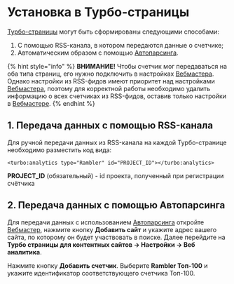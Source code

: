 # Установка в Турбо-страницы

[Турбо-страницы](https://yandex.ru/dev/turbo/doc/concepts/index.html) могут быть сформированы следующими способами:

1. С помощью RSS-канала, в котором передаются данные о счетчике;
2. Автоматическим образом с помощью [Автопарсинга](https://yandex.ru/dev/turbo/doc/concepts/autoparsing.html).

{% hint style="info" %}
**ВНИМАНИЕ!** Чтобы счетчик мог передаваться на оба типа страниц, его нужно подключить в настройках [Вебмастера](https://webmaster.yandex.ru/sites/?\_source=top). Однако настройки из RSS-фидов имеют приоритет над настройками [Вебмастера](https://webmaster.yandex.ru/sites/?\_source=top), поэтому для корректной работы необходимо удалить информацию о всех счетчиках из RSS-фидов, оставив только настройки в [Вебмастере](https://webmaster.yandex.ru/sites/?\_source=top).
{% endhint %}

## 1. Передача данных с помощью RSS-канала

Для ручной передачи данных из RSS-канала на каждой Турбо-странице необходимо разместить код вида:

```
<turbo:analytics type="Rambler" id="PROJECT_ID"></turbo:analytics>
```

**PROJECT\_ID** (обязательный) - id проекта, полученный при регистрации счётчика

## 2. Передача данных с помощью Автопарсинга

Для передачи данных с использованием [Автопарсинга](https://yandex.ru/dev/turbo/doc/concepts/autoparsing.html) откройте [Вебмастер](https://webmaster.yandex.ru/sites/?\_source=top), нажмите кнопку **Добавить сайт** и укажите адрес вашего сайта, по которому он будет участвовать в поиске. Далее перейдите на **Турбо страницы для контентных сайтов → Настройки → Веб аналитика**.

Нажмите кнопку **Добавить счетчик**. Выберите **Rambler Топ-100** и укажите идентификатор соответствующего счетчика Топ-100.

